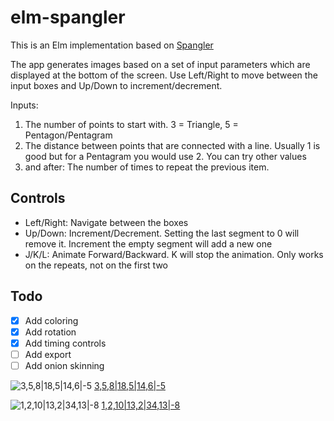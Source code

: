 # elm-spangler
This is an Elm implementation based on [Spangler](https://github.com/smurp/spangler_js/)

The app generates images based on a set of input parameters which are displayed at the bottom of the screen.
Use Left/Right to move between the input boxes and Up/Down to increment/decrement.

Inputs:
1) The number of points to start with. 3 = Triangle, 5 = Pentagon/Pentagram
2) The distance between points that are connected with a line. Usually 1 is good but for a Pentagram you would use 2. You can try other values
3) and after: The number of times to repeat the previous item.

## Controls
* Left/Right: Navigate between the boxes
* Up/Down: Increment/Decrement. Setting the last segment to 0 will remove it. Increment the empty segment will add a new one
* J/K/L: Animate Forward/Backward. K will stop the animation. Only works on the repeats, not on the first two

## Todo
- [x] Add coloring
- [x] Add rotation
- [x] Add timing controls
- [ ] Add export
- [ ] Add onion skinning

![3,5,8|18,5|14,6|-5](./anim2.gif)
[3,5,8|18,5|14,6|-5](https://tilmans.github.io/elm-spangler/#3,5,8|18,5|14,6|-5)

![1,2,10|13,2|34,13|-8](./anim1.gif)
[1,2,10|13,2|34,13|-8](https://tilmans.github.io/elm-spangler/#1,2,10|13,2|34,13|-8)
